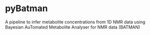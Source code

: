 # pyBatman
A pipeline to infer metabolite concentrations from 1D NMR data using Bayesian AuTomated Metabolite Analyser for NMR data (BATMAN)
